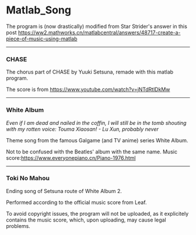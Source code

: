 # Matlab_Song

The program is (now drastically) modified from Star Strider's answer in this post https://ww2.mathworks.cn/matlabcentral/answers/48717-create-a-piece-of-music-using-matlab

---
### CHASE
The chorus part of CHASE by Yuuki Setsuna, remade with this matlab program.

The score is from https://www.youtube.com/watch?v=jNTdRtlDkMw

---
### White Album
*Even if I am dead and nailed in the coffin, I will still be in the tomb shouting with my rotten voice: Touma Xiaosan! - Lu Xun, probably never*

Theme song from the famous Galgame (and TV anime) series White Album.

Not to be confused with the Beatles' album with the same name.
Music score:https://www.everyonepiano.cn/Piano-1976.html

---
### Toki No Mahou
Ending song of Setsuna route of White Album 2.

Performed according to the official music score from Leaf.

To avoid copyright issues, the program will not be uploaded, as it explicitely contains the music score, which, upon uploading, may cause legal problems.
